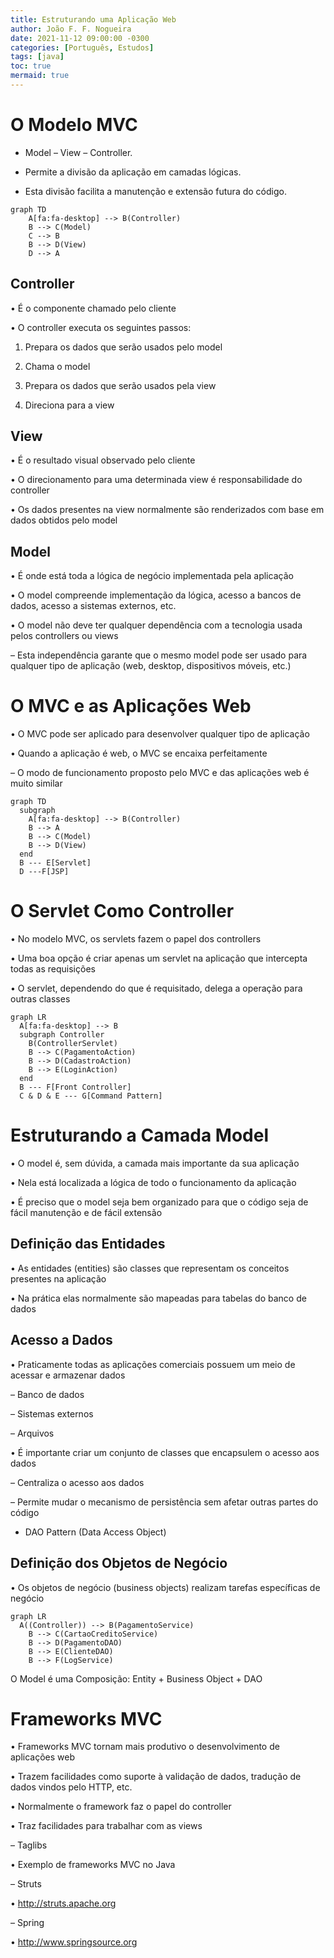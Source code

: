 ```yaml
---
title: Estruturando uma Aplicação Web
author: João F. F. Nogueira
date: 2021-11-12 09:00:00 -0300
categories: [Português, Estudos]
tags: [java]
toc: true
mermaid: true
---
```


# O Modelo MVC

* Model – View – Controller.

* Permite a divisão da aplicação em camadas lógicas.

* Esta divisão facilita a manutenção e extensão futura do código.

```mermaid
graph TD
    A[fa:fa-desktop] --> B(Controller)
    B --> C(Model)
    C --> B
    B --> D(View)
    D --> A
```

## Controller

• É o componente chamado pelo cliente

• O controller executa os seguintes passos:

1. Prepara os dados que serão usados pelo model

2. Chama o model

3. Prepara os dados que serão usados pela view

4. Direciona para a view

## View

• É o resultado visual observado pelo cliente

• O direcionamento para uma determinada view é responsabilidade do controller

• Os dados presentes na view normalmente são renderizados com base em dados obtidos pelo model

## Model

• É onde está toda a lógica de negócio implementada pela aplicação

• O model compreende implementação da lógica, acesso a bancos de dados, acesso a sistemas externos, etc.

• O model não deve ter qualquer dependência com a tecnologia usada pelos controllers ou views

– Esta independência garante que o mesmo model pode ser usado para qualquer tipo de aplicação (web, desktop, dispositivos móveis, etc.)

# O MVC e as Aplicações Web

• O MVC pode ser aplicado para desenvolver qualquer tipo de aplicação

• Quando a aplicação é web, o MVC se encaixa perfeitamente

– O modo de funcionamento proposto pelo MVC e das aplicações web é muito similar

```mermaid
graph TD
  subgraph  
    A[fa:fa-desktop] --> B(Controller)
    B --> A
    B --> C(Model)
    B --> D(View)
  end
  B --- E[Servlet]
  D ---F[JSP]
```

# O Servlet Como Controller

• No modelo MVC, os servlets fazem o papel dos controllers

• Uma boa opção é criar apenas um servlet na aplicação que intercepta todas as requisições

• O servlet, dependendo do que é requisitado, delega a operação para outras classes

```mermaid
graph LR
  A[fa:fa-desktop] --> B
  subgraph Controller
    B(ControllerServlet)
    B --> C(PagamentoAction)
    B --> D(CadastroAction)
    B --> E(LoginAction)
  end
  B --- F[Front Controller]
  C & D & E --- G[Command Pattern]
```

# Estruturando a Camada Model

• O model é, sem dúvida, a camada mais importante da sua aplicação

• Nela está localizada a lógica de todo o funcionamento da aplicação

• É preciso que o model seja bem organizado para que o código seja de fácil manutenção e de fácil extensão

## Definição das Entidades

• As entidades (entities) são classes que representam os conceitos presentes na aplicação

• Na prática elas normalmente são mapeadas para tabelas do banco de dados

## Acesso a Dados

• Praticamente todas as aplicações comerciais possuem um meio de acessar e armazenar dados

– Banco de dados

– Sistemas externos

– Arquivos

• É importante criar um conjunto de classes que encapsulem o acesso aos dados

– Centraliza o acesso aos dados

– Permite mudar o mecanismo de persistência sem afetar outras partes do código

* DAO Pattern (Data Access Object)

## Definição dos Objetos de Negócio

• Os objetos de negócio (business objects) realizam tarefas específicas de negócio

```mermaid
graph LR
  A((Controller)) --> B(PagamentoService)
    B --> C(CartaoCreditoService)
    B --> D(PagamentoDAO)
    B --> E(ClienteDAO)
    B --> F(LogService)
```

O Model é uma Composição: Entity + Business Object + DAO

# Frameworks MVC

• Frameworks MVC tornam mais produtivo o desenvolvimento de aplicações web

• Trazem facilidades como suporte à validação de dados, tradução de dados vindos pelo HTTP, etc.

• Normalmente o framework faz o papel do controller

• Traz facilidades para trabalhar com as views

– Taglibs

• Exemplo de frameworks MVC no Java

– Struts

• http://struts.apache.org

– Spring

• http://www.springsource.org
